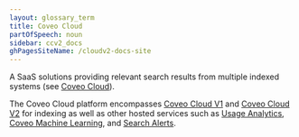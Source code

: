 ```yaml
---
layout: glossary_term
title: Coveo Cloud
partOfSpeech: noun
sidebar: ccv2_docs
ghPagesSiteName: /cloudv2-docs-site
---
```


A SaaS solutions providing relevant search results from multiple indexed systems (see [Coveo Cloud](http://www.coveo.com/go?dest=cloudhelp&lcid=9&context=1)). 

The Coveo Cloud platform encompasses [Coveo Cloud V1](/glossary/coveo-cloud-v1) and [Coveo Cloud V2](/glossary/coveo-cloud-v2) for indexing as well as other hosted services such as [Usage Analytics](/glossary/usage-analytics), [Coveo Machine Learning](/glossary/coveo-machine-learning), and [Search Alerts](/glossary/search-alerts). 